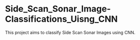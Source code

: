 # Side_Scan_Sonar_Image-Classifications_Uisng_CNN
This project aims to classify Side Scan Sonar Images using CNN.
